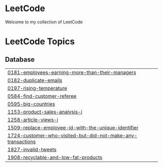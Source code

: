 # LeetCode
Welcome to my collection of LeetCode

<!---LeetCode Topics Start-->
# LeetCode Topics
## Database
|  |
| ------- |
| [0181-employees-earning-more-than-their-managers](https://github.com/GabrielleInData/LeetCode/tree/master/0181-employees-earning-more-than-their-managers) |
| [0182-duplicate-emails](https://github.com/GabrielleInData/LeetCode/tree/master/0182-duplicate-emails) |
| [0197-rising-temperature](https://github.com/GabrielleInData/LeetCode/tree/master/0197-rising-temperature) |
| [0584-find-customer-referee](https://github.com/GabrielleInData/LeetCode/tree/master/0584-find-customer-referee) |
| [0595-big-countries](https://github.com/GabrielleInData/LeetCode/tree/master/0595-big-countries) |
| [1153-product-sales-analysis-i](https://github.com/GabrielleInData/LeetCode/tree/master/1153-product-sales-analysis-i) |
| [1258-article-views-i](https://github.com/GabrielleInData/LeetCode/tree/master/1258-article-views-i) |
| [1509-replace-employee-id-with-the-unique-identifier](https://github.com/GabrielleInData/LeetCode/tree/master/1509-replace-employee-id-with-the-unique-identifier) |
| [1724-customer-who-visited-but-did-not-make-any-transactions](https://github.com/GabrielleInData/LeetCode/tree/master/1724-customer-who-visited-but-did-not-make-any-transactions) |
| [1827-invalid-tweets](https://github.com/GabrielleInData/LeetCode/tree/master/1827-invalid-tweets) |
| [1908-recyclable-and-low-fat-products](https://github.com/GabrielleInData/LeetCode/tree/master/1908-recyclable-and-low-fat-products) |
<!---LeetCode Topics End-->